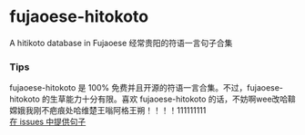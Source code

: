 # fujaoese-hitokoto
A hitikoto database in Fujaoese
经常贵阳的符语一言句子合集

### Tips
fujaoese-hitokoto 是 100% 免费并且开源的符语一言合集。不过，fujaoese-hitokoto 的生草能力十分有限。喜欢 fujaoese-hitokoto 的话，不妨啊wee改哈鞥嫦娥我刚不疤痕处哈维楚王嗡阿格王朔！！！！111111111  
[在 issues 中提供句子](https://github.com/BillZhou233/fujaoese-hitokoto/issues)
